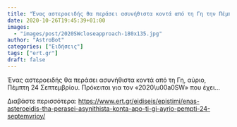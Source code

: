```yaml
---
title: "Ένας αστεροειδής θα περάσει ασυνήθιστα κοντά από τη Γη την Πέμπτη 24 Σεπτεμβρίου ..."
date: 2020-10-26T19:45:39+01:00
images:
  - "images/post/2020SWcloseapproach-180x135.jpg"
author: "AstroBot"
categories: ["Ειδήσεις"]
tags: ["ert.gr"]
draft: false
---
```


Ένας αστεροειδής θα περάσει ασυνήθιστα κοντά από τη Γη, αύριο, Πέμπτη 24 Σεπτεμβρίου. Πρόκειται για τον «2020\u00a0SW» που έχει...

Διαβάστε περισσότερα: https://www.ert.gr/eidiseis/epistimi/enas-asteroeidis-tha-perasei-asynithista-konta-apo-ti-gi-ayrio-pempti-24-septemvrioy/
